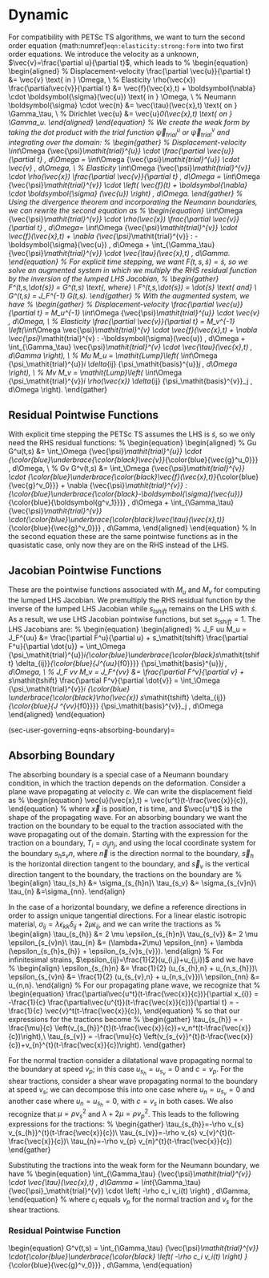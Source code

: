 # Dynamic

For compatibility with PETSc TS algorithms, we want to turn the second order equation {math:numref}`eqn:elasticity:strong:form` into two first order
equations.
We introduce the velocity as a unknown, $\vec{v}=\frac{\partial u}{\partial t}$, which leads to
%
\begin{equation}
\begin{aligned}
% Displacement-velocity
\frac{\partial \vec{u}}{\partial t} &= \vec{v} \text{ in } \Omega, \\
% Elasticity
\rho(\vec{x}) \frac{\partial\vec{v}}{\partial t} &= \vec{f}(\vec{x},t) + \boldsymbol{\nabla} \cdot \boldsymbol{\sigma}(\vec{u}) \text{ in } \Omega, \\
% Neumann
\boldsymbol{\sigma} \cdot \vec{n} &= \vec{\tau}(\vec{x},t) \text{ on } \Gamma_\tau, \\
% Dirichlet
\vec{u} &= \vec{u}_0(\vec{x},t) \text{ on } \Gamma_u.
\end{aligned}
\end{equation}
%
We create the weak form by taking the dot product with the trial function ${\vec{\psi}_\mathit{trial}^{u}}$ or ${\vec{\psi}_\mathit{trial}^{v}}$ and integrating over the domain:
%
\begin{gather}
% Displacement-velocity
\int_\Omega {\vec{\psi}_\mathit{trial}^{u}} \cdot \frac{\partial \vec{u}}{\partial t} \, d\Omega = \int_\Omega {\vec{\psi}_\mathit{trial}^{u}} \cdot \vec{v} \, d\Omega, \\
% Elasticity
\int_\Omega {\vec{\psi}_\mathit{trial}^{v}} \cdot \rho(\vec{x}) \frac{\partial \vec{v}}{\partial t} \, d\Omega = \int_\Omega {\vec{\psi}_\mathit{trial}^{v}} \cdot \left( \vec{f}(t) + \boldsymbol{\nabla} \cdot \boldsymbol{\sigma} (\vec{u}) \right) \, d\Omega.
\end{gather}
%
Using the divergence theorem and incorporating the Neumann boundaries, we can rewrite the second equation as
%
\begin{equation}
\int_\Omega {\vec{\psi}_\mathit{trial}^{v}} \cdot \rho(\vec{x}) \frac{\partial \vec{v}}{\partial t} \, d\Omega= \int_\Omega {\vec{\psi}_\mathit{trial}^{v}} \cdot \vec{f}(\vec{x},t) + \nabla {\vec{\psi}_\mathit{trial}^{v}} : -\boldsymbol{\sigma}(\vec{u}) \, d\Omega  + \int_{\Gamma_\tau} {\vec{\psi}_\mathit{trial}^{v}} \cdot \vec{\tau}(\vec{x},t) \, d\Gamma.
\end{equation}
%
For explicit time stepping, we want $F(t,s,\dot{s})=\dot{s}$, so we solve an augmented system in which we multiply the RHS residual function by the inversion of the lumped LHS Jacobian,
%
\begin{gather}
F^*(t,s,\dot{s}) = G^*(t,s) \text{, where} \\
F^*(t,s,\dot{s}) = \dot{s} \text{ and} \\
G^*(t,s) = J_F^{-1} G(t,s).
\end{gather}
%
With the augmented system, we have
%
\begin{gather}
% Displacement-velocity
\frac{\partial \vec{u}}{\partial t}  = M_u^{-1} \int_\Omega {\vec{\psi}_\mathit{trial}^{u}} \cdot \vec{v} \, d\Omega, \\
% Elasticity
\frac{\partial \vec{v}}{\partial t} = M_v^{-1} \left(\int_\Omega \vec{\psi}_\mathit{trial}^{v} \cdot \vec{f}(\vec{x},t) + \nabla \vec{\psi}_\mathit{trial}^{v} : -\boldsymbol{\sigma}(\vec{u}) \, d\Omega  + \int_{\Gamma_\tau} \vec{\psi}_\mathit{trial}^{v} \cdot \vec{\tau}(\vec{x},t) \, d\Gamma \right), \\
% Mu
M_u = \mathit{Lump}\left( \int_\Omega {\psi_\mathit{trial}^{u}}_i \delta_{ij} {\psi_\mathit{basis}^{u}}_j \, d\Omega \right), \\
% Mv
M_v = \mathit{Lump}\left( \int_\Omega {\psi_\mathit{trial}^{v}}_i \rho(\vec{x}) \delta_{ij} {\psi_\mathit{basis}^{v}}_j \, d\Omega \right).
\end{gather}

## Residual Pointwise Functions

With explicit time stepping the PETSc TS assumes the LHS is $\dot{s}$, so we only need the RHS residual functions:
%
\begin{equation}
\begin{aligned}
% Gu
G^u(t,s) &= \int_\Omega {\vec{\psi}_\mathit{trial}^{u}} \cdot {\color{blue}\underbrace{\color{black}\vec{v}}_{\color{blue}{\vec{g}^u_0}}} \, d\Omega, \\
% Gv
G^v(t,s) &=  \int_\Omega {\vec{\psi}_\mathit{trial}^{v}} \cdot {\color{blue}\underbrace{\color{black}\vec{f}(\vec{x},t)}_{\color{blue}{\vec{g}^v_0}}} + \nabla {\vec{\psi}_\mathit{trial}^{v}} : {\color{blue}\underbrace{\color{black}-\boldsymbol{\sigma}(\vec{u})}_{\color{blue}{\boldsymbol{g^v_1}}}} \, d\Omega + \int_{\Gamma_\tau} {\vec{\psi}_\mathit{trial}^{v}} \cdot{\color{blue}\underbrace{\color{black}\vec{\tau}(\vec{x},t)}_{\color{blue}{\vec{g}^v_0}}} \, d\Gamma,
\end{aligned}
\end{equation}
%
In the second equation these are the same pointwise functions as in the quasistatic case, only now they are on the RHS instead of the LHS.

## Jacobian Pointwise Functions

These are the pointwise functions associated with $M_u$ and $M_v$ for computing the lumped LHS Jacobian.
We premultiply the RHS residual function by the inverse of the lumped LHS Jacobian while $s_\mathit{tshift}$ remains on the LHS with $\dot{s}$. As a result, we use LHS Jacobian pointwise functions, but set $s_\mathit{tshift}=1$.
The LHS Jacobians are:
%
\begin{equation}
\begin{aligned}
% J_F uu
M_u = J_F^{uu} &= \frac{\partial F^u}{\partial u} + s_\mathit{tshift} \frac{\partial F^u}{\partial \dot{u}} = \int_\Omega {\psi_\mathit{trial}^{u}}_i{\color{blue}\underbrace{\color{black}s_\mathit{tshift} \delta_{ij}}_{\color{blue}{J^{uu}_{f0}}}} {\psi_\mathit{basis}^{u}}_j  \, d\Omega, \\
% J_F vv
M_v = J_F^{vv} &= \frac{\partial F^v}{\partial v} + s_\mathit{tshift} \frac{\partial F^v}{\partial \dot{v}} = \int_\Omega {\psi_\mathit{trial}^{v}}_i {\color{blue}  \underbrace{\color{black}\rho(\vec{x}) s_\mathit{tshift} \delta_{ij}}_{\color{blue}{J ^{vv}_{f0}}}} {\psi_\mathit{basis}^{v}}_j \, d\Omega
\end{aligned}
\end{equation}

(sec-user-governing-eqns-absorbing-boundary)=
## Absorbing Boundary

The absorbing boundary is a special case of a Neumann boundary condition, in which the traction depends on the deformation. Consider a plane wave propagating at velocity $c$.
We can write the displacement field as
%
\begin{equation}
\vec{u}(\vec{x},t) = \vec{u^t}(t-\frac{\vec{x}}{c}),
\end{equation}
%
where $\vec{x}$ is position, $t$ is time, and $\vec{u^t}$ is the shape of the propagating wave.
For an absorbing boundary we want the traction on the boundary to be equal to the traction associated with the wave propagating out of the domain.
Starting with the expression for the traction on a boundary, $T_{i}=\sigma_{ij}n_{j},$ and using the local coordinate system for the boundary $s_{h}s_{v}n,$ where $\vec{n}$ is the direction normal to the boundary, $\vec{s}_h$ is the horizontal direction tangent to the boundary, and $\vec{s}_v$ is the vertical direction tangent to the boundary, the tractions on the boundary are
%
\begin{align}
\tau_{s_h} &= \sigma_{s_{h}n}\\
\tau_{s_v} &= \sigma_{s_{v}n}\\
\tau_{n} &=\sigma_{nn}.
\end{align}

In the case of a horizontal boundary, we define a reference directions in order to assign unique tangential directions.
For a linear elastic isotropic material, $\sigma_{ij}=\lambda\epsilon_{kk}\delta_{ij}+2\mu\epsilon_{ij},$ and we can write the tractions as
%
\begin{align}
\tau_{s_{h}} &= 2 \mu \epsilon_{s_{h}n}\\
\tau_{s_{v}} &= 2 \mu \epsilon_{s_{v}n}\\
\tau_{n} &= (\lambda+2\mu) \epsilon_{nn} + \lambda (\epsilon_{s_{h}s_{h}} + \epsilon_{s_{v}s_{v}}).
\end{align}
%
For infinitesimal strains, $\epsilon_{ij}=\frac{1}{2}(u_{i,j}+u_{j,i})$ and we have
%
\begin{align}
\epsilon_{s_{h}n} &= \frac{1}{2} (u_{s_{h},n} + u_{n,s_{h}})\\
\epsilon_{s_{v}n} &= \frac{1}{2} (u_{s_{v},n} + u_{n,s_{v}})\\
\epsilon_{nn} &= u_{n,n}.
\end{align}
%
For our propagating plane wave, we recognize that
%
\begin{equation}
\frac{\partial\vec{u^t}(t-\frac{\vec{x}}{c})}{\partial x_{i}} = -\frac{1}{c} \frac{\partial\vec{u^{t}}(t-\frac{\vec{x}}{c})}{\partial t} = -\frac{1}{c} \vec{v}^t(t-\frac{\vec{x}}{c}),
\end{equation}
%
so that our expressions for the tractions become
%
\begin{gather}
\tau_{s_{h}} = -\frac{\mu}{c} \left(v_{s_{h}}^{t}(t-\frac{\vec{x}}{c})+v_n^t(t-\frac{\vec{x}}{c})\right),\\
\tau_{s_{v}} = -\frac{\mu}{c} \left(v_{s_{v}}^{t}(t-\frac{\vec{x}}{c})+v_{n}^{t}(t-\frac{\vec{x}}{c})\right).
\end{gather}

For the normal traction consider a dilatational wave propagating normal to the boundary at speed $v_p$; in this case $u_{s_{h}}=u_{s_{v}}=0$ and $c=v_{p}$.
For the shear tractions, consider a shear wave propagating normal to the boundary at speed $v_s$; we can decompose this into one case where $u_{n}=u_{s_{v}}=0$ and another case where $u_{n}=u_{s_{h}}=0$, with $c=v_{s}$ in both cases.
We also recognize that $\mu=\rho v_{s}^{2}$ and $\lambda+2\mu=\rho v_{p}^{2}$.
This leads to the following expressions for the tractions:
%
\begin{gather}
\tau_{s_{h}}=-\rho v_{s} v_{s_{h}}^{t}(t-\frac{\vec{x}}{c})\\
\tau_{s_{v}}=-\rho v_{s} v_{v}^{t}(t-\frac{\vec{x}}{c})\\
\tau_{n}=-\rho v_{p} v_{n}^{t}(t-\frac{\vec{x}}{c})
\end{gather}

Substituting the tractions into the weak form for the Neumann boundary, we have
%
\begin{equation}
\int_{\Gamma_\tau} {\vec{\psi}_\mathit{trial}^{v}} \cdot \vec{\tau}(\vec{x},t) \, d\Gamma = \int_{\Gamma_\tau} {\vec{\psi}_\mathit{trial}^{v}} \cdot \left( -\rho c_i v_i(t) \right) \, d\Gamma,
\end{equation}
%
where $c_i$ equals $v_p$ for the normal traction and $v_s$ for the shear tractions.

### Residual Pointwise Function

\begin{equation}
G^v(t,s) =  \int_{\Gamma_\tau} {\vec{\psi}_\mathit{trial}^{v}} \cdot{\color{blue}\underbrace{\color{black} \left( -\rho c_i v_i(t) \right) }_{\color{blue}{\vec{g}^v_0}}} \, d\Gamma,
\end{equation}
